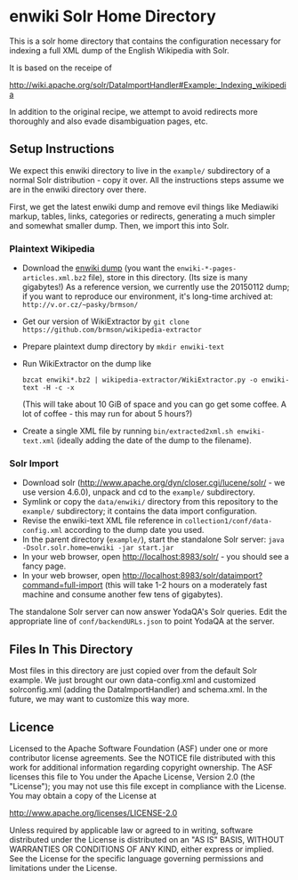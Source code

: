 enwiki Solr Home Directory
==========================

This is a solr home directory that contains the configuration necessary
for indexing a full XML dump of the English Wikipedia with Solr.

It is based on the receipe of

   <http://wiki.apache.org/solr/DataImportHandler#Example:_Indexing_wikipedia>

In addition to the original recipe, we attempt to avoid redirects
more thoroughly and also evade disambiguation pages, etc.

Setup Instructions
------------------

We expect this enwiki directory to live in the ``example/`` subdirectory
of a normal Solr distribution - copy it over. All the instructions steps
assume we are in the enwiki directory over there.

First, we get the latest enwiki dump and remove evil things like Mediawiki
markup, tables, links, categories or redirects, generating a much simpler
and somewhat smaller dump.  Then, we import this into Solr.

### Plaintext Wikipedia

  * Download the [enwiki dump](http://dumps.wikimedia.org/enwiki/)
    (you want the ``enwiki-*-pages-articles.xml.bz2`` file),
    store in this directory.  (Its size is many gigabytes!)
    As a reference version, we currently use the 20150112 dump; if you
    want to reproduce our environment, it's long-time archived at:
    ``http://v.or.cz/~pasky/brmson/``
  * Get our version of WikiExtractor by ``git clone https://github.com/brmson/wikipedia-extractor``
  * Prepare plaintext dump directory by ``mkdir enwiki-text``
  * Run WikiExtractor on the dump like

        bzcat enwiki*.bz2 | wikipedia-extractor/WikiExtractor.py -o enwiki-text -H -c -x

    (This will take about 10 GiB of space and you can go get some coffee.
    A lot of coffee - this may run for about 5 hours?)
  * Create a single XML file by running ``bin/extracted2xml.sh enwiki-text.xml``
    (ideally adding the date of the dump to the filename).

### Solr Import

  * Download solr (http://www.apache.org/dyn/closer.cgi/lucene/solr/ - we use
    version 4.6.0), unpack and cd to the ``example/`` subdirectory.
  * Symlink or copy the ``data/enwiki/`` directory from this repository to the
    ``example/`` subdirectory; it contains the data import configuration.
  * Revise the enwiki-text XML file reference in ``collection1/conf/data-config.xml``
    according to the dump date you used.
  * In the parent directory (``example/``), start the standalone Solr server:
    ``java -Dsolr.solr.home=enwiki -jar start.jar``
  * In your web browser, open <http://localhost:8983/solr/> - you should see a fancy page.
  * In your web browser, open <http://localhost:8983/solr/dataimport?command=full-import>
    (this will take 1-2 hours on a moderately fast machine and consume another few tens
    of gigabytes).

The standalone Solr server can now answer YodaQA's Solr queries.
Edit the appropriate line of ``conf/backendURLs.json`` to point YodaQA at the server.

Files In This Directory
-----------------------

Most files in this directory are just copied over from the default Solr example.
We just brought our own data-config.xml and customized solrconfig.xml (adding
the DataImportHandler) and schema.xml. In the future, we may want to customize
this way more.

Licence
-------

Licensed to the Apache Software Foundation (ASF) under one or more
contributor license agreements.  See the NOTICE file distributed with
this work for additional information regarding copyright ownership.
The ASF licenses this file to You under the Apache License, Version 2.0
(the "License"); you may not use this file except in compliance with
the License.  You may obtain a copy of the License at

  <http://www.apache.org/licenses/LICENSE-2.0>

Unless required by applicable law or agreed to in writing, software
distributed under the License is distributed on an "AS IS" BASIS,
WITHOUT WARRANTIES OR CONDITIONS OF ANY KIND, either express or implied.
See the License for the specific language governing permissions and
limitations under the License.

